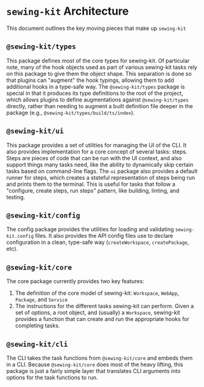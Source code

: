 # `sewing-kit` Architecture

This document outlines the key moving pieces that make up `sewing-kit`

## `@sewing-kit/types`

This package defines most of the core types for sewing-kit. Of particular note, many of the hook objects used as part of various sewing-kit tasks rely on this package to give them the object shape. This separation is done so that plugins can "augment" the hook typings, allowing them to add additional hooks in a type-safe way. The `@sewing-kit/types` package is special in that it produces its type definitions to the root of the project, which allows plugins to define augmentations against `@sewing-kit/types` directly, rather than needing to augment a built definition file deeper in the package (e.g., `@sewing-kit/types/build/ts/index`).

## `@sewing-kit/ui`

This package provides a set of utilities for managing the UI of the CLI. It also provides implementation for a core concept of several tasks: steps. Steps are pieces of code that can be run with the UI context, and also support things many tasks need, like the ability to dynamically skip certain tasks based on command-line flags. The `ui` package also provides a default runner for steps, which creates a stateful representation of steps being run and prints them to the terminal. This is useful for tasks that follow a "configure, create steps, run steps" pattern, like building, linting, and testing.

## `@sewing-kit/config`

The config package provides the utilities for loading and validating `sewing-kit.config` files. It also provides the API config files use to declare configuration in a clean, type-safe way (`createWorkspace`, `createPackage`, etc).

## `@sewing-kit/core`

The core package currently provides two key features:

1. The definition of the core model of sewing-kit: `Workspace`, `WebApp`, `Package`, and `Service`
2. The instructions for the different tasks sewing-kit can perform. Given a set of options, a root object, and (usually) a `Workspace`, sewing-kit provides a function that can create and run the appropriate hooks for completing tasks.

## `@sewing-kit/cli`

The CLI takes the task functions from `@sewing-kit/core` and embeds them in a CLI. Because `@sewing-kit/core` does most of the heavy lifting, this package is just a fairly simple layer that translates CLI arguments into options for the task functions to run.
